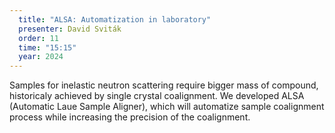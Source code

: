 ```yaml
---
  title: "ALSA: Automatization in laboratory"
  presenter: David Sviták
  order: 11
  time: "15:15"
  year: 2024
---
```

Samples for inelastic neutron scattering require bigger mass of compound, historicaly achieved by single crystal coalignment. We developed ALSA (Automatic Laue Sample Aligner), which will automatize sample coalignment process while increasing the precision of the coalignment. 